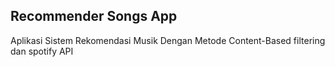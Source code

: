 ## Recommender Songs App
Aplikasi Sistem Rekomendasi Musik Dengan Metode Content-Based filtering dan spotify API
